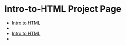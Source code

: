 # Intro-to-HTML Project Page

<ul>
    <li><a href="intro_to_html/intro_to_html" target="_blank">Intro to HTML</a><li>
    <li><a href="intro_to_html/html5_intro_css" target="_blank">Intro to HTML</a><li>
</ul>